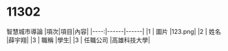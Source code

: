 # 11302
智慧城市導論
|項次|項目|內容|
|----:|------|------|
|1 | 圖片 |123.png|
|2 | 姓名 |薛宇翔|
|3 | 職稱 |學生|
|3 | 任職公司 |高雄科技大學|
